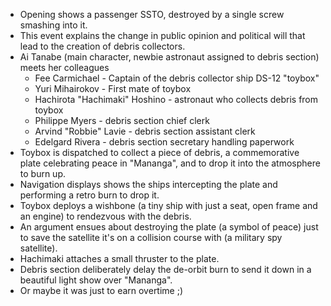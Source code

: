 - Opening shows a passenger SSTO, destroyed by a single screw smashing into it.
- This event explains the change in public opinion and political will that lead to the creation of debris collectors.
- Ai Tanabe (main character, newbie astronaut assigned to debris section) meets her colleagues
	- Fee Carmichael - Captain of the debris collector ship DS-12 "toybox"
	- Yuri Mihairokov - First mate of toybox
	- Hachirota "Hachimaki" Hoshino - astronaut who collects debris from toybox
	- Philippe Myers - debris section chief clerk
	- Arvind "Robbie" Lavie - debris section assistant clerk
	- Edelgard Rivera - debris section secretary handling paperwork
- Toybox is dispatched to collect a piece of debris, a commemorative plate celebrating peace in "Mananga", and to drop it into the atmosphere to burn up.
- Navigation displays shows the ships intercepting the plate and performing a retro burn to drop it.
- Toybox deploys a wishbone (a tiny ship with just a seat, open frame and an engine) to rendezvous with the debris.
- An argument ensues about destroying the plate (a symbol of peace) just to save the satellite it's on a collision course with (a military spy satellite).
- Hachimaki attaches a small thruster to the plate.
- Debris section deliberately delay the de-orbit burn to send it down in a beautiful light show over "Mananga".
- Or maybe it was just to earn overtime ;)